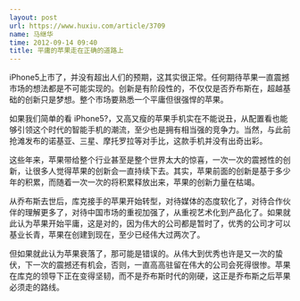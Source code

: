 ```yaml
---
layout: post
url: https://www.huxiu.com/article/3709
name: 马继华
time: 2012-09-14 09:40
title: 平庸的苹果走在正确的道路上
---
```

iPhone5上市了，并没有超出人们的预期，这其实很正常。任何期待苹果一直震撼市场的想法都是不可能实现的。创新是有阶段性的，不仅仅是否乔布斯在，超越基础的创新只是梦想。整个市场要熟悉一个平庸但很强悍的苹果。

如果我们简单的看 iPhone5?，又高又瘦的苹果手机实在不能说丑，从配置看也能够引领这个时代的智能手机的潮流，至少也是拥有相当强的竞争力。当然，与此前抢滩发布的诺基亚、三星、摩托罗拉等对手比，这款手机并没有出奇出彩。

这些年来，苹果带给整个行业甚至是整个世界太大的惊喜，一次一次的震撼性的创新，让很多人觉得苹果的创新会一直持续下去。其实，苹果前面的创新是基于多少年的积累，而随着一次一次的将积累释放出来，苹果的创新力量在枯竭。

从乔布斯去世后，库克接手的苹果开始转型，对待媒体的态度软化了，对待合作伙伴的理解更多了，对待中国市场的重视加强了，从重视艺术化到产品化了。如果就此认为苹果开始平庸，这是对的，因为伟大的公司都是暂时了，优秀的公司才可以基业长青，苹果在创建到现在，至少已经伟大过两次了。

但如果就此认为苹果衰落了，那可能是错误的。从伟大到优秀也许是又一次的蛰伏，下一次的震撼还有机会，否则，一直高高驻留在伟大的公司会死得很惨。苹果在库克的领导下正在变得坚韧，而不是乔布斯时代的刚硬，这正是乔布斯之后苹果必须走的路线。

